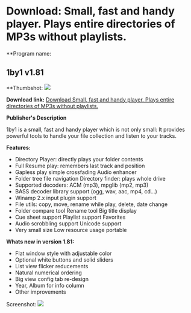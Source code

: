 # Download: Small, fast and handy player. Plays entire directories of MP3s without playlists.

**Program name: 

## 1by1 v1.81

  
**Thumbshot: ![](http://www.freewarefiles.com/screenshot/1by116_md.jpg)   
  
**Download link:** [Download Small, fast and handy player. Plays entire directories of MP3s without playlists.](http://freewares.boysofts.com/1by1_program_13893.html)  
  


**Publisher's Description**  
  


1by1 is a small, fast and handy player which is not only small: It provides powerful tools to handle your file collection and listen to your tracks. 

**Features:**

  * Directory Player: directly plays your folder contents 
  * Full Resume play: remembers last track and position 
  * Gapless play simple crossfading Audio enhancer 
  * Folder tree file navigation Directory finder: plays whole drive 
  * Supported decoders: ACM (mp3), mpglib (mp2, mp3) 
  * BASS decoder library support (ogg, wav, aac, mp4, cd...) 
  * Winamp 2.x input plugin support 
  * File utils: copy, move, rename while play, delete, date change 
  * Folder compare tool Rename tool Big title display 
  * Cue sheet support Playlist support Favorites 
  * Audio scrobbling support Unicode support 
  * Very small size Low resource usage portable 

**Whats new in version 1.81:**

  * Flat window style with adjustable color 
  * Optional white buttons and solid sliders 
  * List view flicker reducements 
  * Natural numerical ordering 
  * Big view config tab re-design 
  * Year, Album for info column 
  * Other improvements 

  
  
Screenshot: ![](http://www.freewarefiles.com/screenshot/1by116.jpg)
